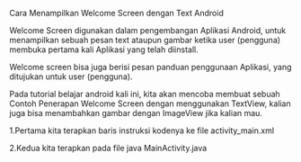 Cara Menampilkan Welcome Screen dengan Text Android

Welcome Screen digunakan dalam pengembangan Aplikasi Android, untuk menampilkan sebuah pesan text ataupun gambar ketika user (pengguna) membuka pertama kali Aplikasi yang telah diinstall. 

Welcome screen bisa juga berisi pesan panduan penggunaan Aplikasi, yang ditujukan untuk  user (pengguna). 

Pada tutorial belajar android kali ini, kita akan mencoba membuat sebuah Contoh Penerapan Welcome Screen dengan menggunakan TextView, kalian juga bisa menambahkan gambar dengan ImageView jika kalian mau.

1.Pertama kita terapkan baris instruksi kodenya ke file activity_main.xml

2.Kedua kita terapkan pada file java MainActivity.java
